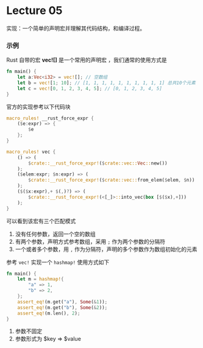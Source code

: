 Lecture 05
===============

实现：一个简单的声明宏并理解其代码结构，和编译过程。


### 示例

Rust 自带的宏 **vec![]** 是一个常用的声明宏 ，我们通常的使用方式是
```rust
fn main() {
    let a:Vec<i32> = vec![]; // 空数组
    let b = vec![1; 10]; // [1, 1, 1, 1, 1, 1, 1, 1, 1, 1] 总共10个元素
    let c = vec![0, 1, 2, 3, 4, 5]; // [0, 1, 2, 3, 4, 5]
}
```

官方的实现参考以下代码块
```rust
macro_rules! __rust_force_expr {
    ($e:expr) => {
        $e
    };
}

macro_rules! vec {
    () => (
        $crate::__rust_force_expr!($crate::vec::Vec::new())
    );
    ($elem:expr; $n:expr) => (
        $crate::__rust_force_expr!($crate::vec::from_elem($elem, $n))
    );
    ($($x:expr),+ $(,)?) => (
        $crate::__rust_force_expr!(<[_]>::into_vec(box [$($x),+]))
    );
}
```
可以看到该宏有三个匹配模式
1. 没有任何参数，返回一个空的数组
2. 有两个参数，声明方式参考数组，采用 `;` 作为两个参数的分隔符
3. 一个或者多个参数，用 `,` 作为分隔符，声明的多个参数作为数组初始化的元素

参考 `vec!` 实现一个 `hashmap!` 使用方式如下

```rust 
fn main() {
    let m = hashmap!{
        "a" => 1,
        "b" => 2,
    };
    assert_eq!(m.get("a"), Some(&1));
    assert_eq!(m.get("b"), Some(&2));
    assert_eq!(m.len(), 2);
}
```
1. 参数不固定
2. 参数形式为 $key => $value


